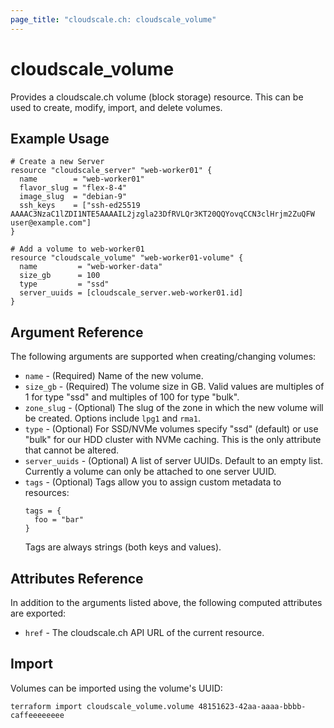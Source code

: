 ```yaml
---
page_title: "cloudscale.ch: cloudscale_volume"
---
```


# cloudscale\_volume

Provides a cloudscale.ch volume (block storage) resource. This can be used to create, modify, import, and delete volumes.

## Example Usage

```hcl
# Create a new Server
resource "cloudscale_server" "web-worker01" {
  name        = "web-worker01"
  flavor_slug = "flex-8-4"
  image_slug  = "debian-9"
  ssh_keys    = ["ssh-ed25519 AAAAC3NzaC1lZDI1NTE5AAAAIL2jzgla23DfRVLQr3KT20QQYovqCCN3clHrjm2ZuQFW user@example.com"]
}

# Add a volume to web-worker01
resource "cloudscale_volume" "web-worker01-volume" {
  name         = "web-worker-data"
  size_gb      = 100
  type         = "ssd"
  server_uuids = [cloudscale_server.web-worker01.id]
}
```

## Argument Reference

The following arguments are supported when creating/changing volumes:

* `name` - (Required) Name of the new volume.
* `size_gb` - (Required) The volume size in GB. Valid values are multiples of 1 for type "ssd" and multiples of 100 for type "bulk".
* `zone_slug` - (Optional) The slug of the zone in which the new volume will be created. Options include `lpg1` and `rma1`.
* `type` - (Optional) For SSD/NVMe volumes specify "ssd" (default) or use "bulk" for our HDD cluster with NVMe caching. This is the only attribute that cannot be altered.
* `server_uuids` - (Optional) A list of server UUIDs. Default to an empty list. Currently a volume can only be attached to one server UUID.
* `tags` - (Optional) Tags allow you to assign custom metadata to resources:
  ```
  tags = {
    foo = "bar"
  }
  ```
  Tags are always strings (both keys and values).

## Attributes Reference

In addition to the arguments listed above, the following computed attributes are exported:

* `href` - The cloudscale.ch API URL of the current resource.


## Import

Volumes can be imported using the volume's UUID:

```
terraform import cloudscale_volume.volume 48151623-42aa-aaaa-bbbb-caffeeeeeeee
```
